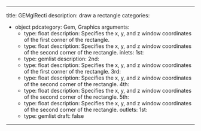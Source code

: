 
---
title: GEMglRecti
description: draw a rectangle
categories:
  - object
pdcategory: Gem, Graphics
arguments:
    - type: float
      description: Specifies the x, y, and z window coordinates of the first corner of the rectangle.
    - type: float
      description: Specifies the x, y, and z window coordinates of the second corner of the rectangle.
inlets:
  1st:
    - type: gemlist
      description:
  2nd:
    - type: float
      description: Specifies the x, y, and z window coordinates of the first corner of the rectangle.
  3rd:
    - type: float
      description: Specifies the x, y, and z window coordinates of the second corner of the rectangle.
  4th:
    - type: float
      description: Specifies the x, y, and z window coordinates of the second corner of the rectangle.
  5th:
    - type: float
      description: Specifies the x, y, and z window coordinates of the second corner of the rectangle.
outlets:
  1st:
    - type: gemlist
draft: false
---

